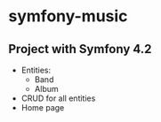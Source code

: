 symfony-music
=============
Project with Symfony 4.2
------------------------
- Entities:
  * Band
  * Album
- CRUD for all entities
- Home page
